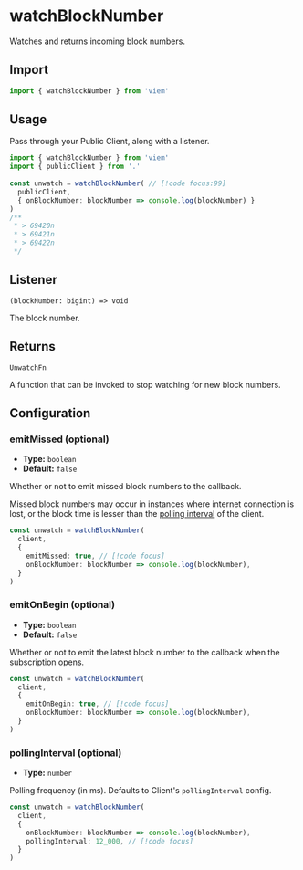 # watchBlockNumber

Watches and returns incoming block numbers.

## Import

```ts
import { watchBlockNumber } from 'viem'
```

## Usage

Pass through your Public Client, along with a listener.

```ts
import { watchBlockNumber } from 'viem'
import { publicClient } from '.'
 
const unwatch = watchBlockNumber( // [!code focus:99]
  publicClient,
  { onBlockNumber: blockNumber => console.log(blockNumber) }
)
/**
 * > 69420n
 * > 69421n
 * > 69422n
 */
```

## Listener

`(blockNumber: bigint) => void`

The block number.

## Returns

`UnwatchFn`

A function that can be invoked to stop watching for new block numbers.

## Configuration

### emitMissed (optional)

- **Type:** `boolean`
- **Default:** `false`

Whether or not to emit missed block numbers to the callback. 

Missed block numbers may occur in instances where internet connection is lost, or the block time is lesser than the [polling interval](/docs/clients/public.html#pollinginterval-optional) of the client.

```ts
const unwatch = watchBlockNumber(
  client,
  { 
    emitMissed: true, // [!code focus]
    onBlockNumber: blockNumber => console.log(blockNumber),
  }
)
```

### emitOnBegin (optional)

- **Type:** `boolean`
- **Default:** `false`

Whether or not to emit the latest block number to the callback when the subscription opens.

```ts
const unwatch = watchBlockNumber(
  client,
  { 
    emitOnBegin: true, // [!code focus]
    onBlockNumber: blockNumber => console.log(blockNumber),
  }
)
```

### pollingInterval (optional)

- **Type:** `number`

Polling frequency (in ms). Defaults to Client's `pollingInterval` config.

```ts
const unwatch = watchBlockNumber(
  client,
  { 
    onBlockNumber: blockNumber => console.log(blockNumber),
    pollingInterval: 12_000, // [!code focus]
  }
)
```